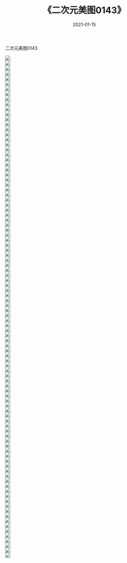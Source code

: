 ﻿---
layout: post
title:  《二次元美图0143》
date:   2021-01-15
img: http://imgx.orgx.ga/二次元/2021/二次元美图0143/000.jpg
categories: [美女, 清纯, 唯美]
---

二次元美图0143

 ![](http://imgx.orgx.ga/二次元/2021/二次元美图0143/001.jpg) <br>![](http://imgx.orgx.ga/二次元/2021/二次元美图0143/002.jpg) <br>![](http://imgx.orgx.ga/二次元/2021/二次元美图0143/003.jpg) <br>![](http://imgx.orgx.ga/二次元/2021/二次元美图0143/004.jpg) <br>![](http://imgx.orgx.ga/二次元/2021/二次元美图0143/005.jpg) <br>![](http://imgx.orgx.ga/二次元/2021/二次元美图0143/006.jpg) <br>![](http://imgx.orgx.ga/二次元/2021/二次元美图0143/007.jpg) <br>![](http://imgx.orgx.ga/二次元/2021/二次元美图0143/008.jpg) <br>![](http://imgx.orgx.ga/二次元/2021/二次元美图0143/009.jpg) <br>![](http://imgx.orgx.ga/二次元/2021/二次元美图0143/010.jpg) <br>![](http://imgx.orgx.ga/二次元/2021/二次元美图0143/011.jpg) <br>![](http://imgx.orgx.ga/二次元/2021/二次元美图0143/012.jpg) <br>![](http://imgx.orgx.ga/二次元/2021/二次元美图0143/013.jpg) <br>![](http://imgx.orgx.ga/二次元/2021/二次元美图0143/014.jpg) <br>![](http://imgx.orgx.ga/二次元/2021/二次元美图0143/015.jpg) <br>![](http://imgx.orgx.ga/二次元/2021/二次元美图0143/016.jpg) <br>![](http://imgx.orgx.ga/二次元/2021/二次元美图0143/017.jpg) <br>![](http://imgx.orgx.ga/二次元/2021/二次元美图0143/018.jpg) <br>![](http://imgx.orgx.ga/二次元/2021/二次元美图0143/019.jpg) <br>![](http://imgx.orgx.ga/二次元/2021/二次元美图0143/020.jpg) <br>![](http://imgx.orgx.ga/二次元/2021/二次元美图0143/021.jpg) <br>![](http://imgx.orgx.ga/二次元/2021/二次元美图0143/022.jpg) <br>![](http://imgx.orgx.ga/二次元/2021/二次元美图0143/023.jpg) <br>![](http://imgx.orgx.ga/二次元/2021/二次元美图0143/024.jpg) <br>![](http://imgx.orgx.ga/二次元/2021/二次元美图0143/025.jpg) <br>![](http://imgx.orgx.ga/二次元/2021/二次元美图0143/026.jpg) <br>![](http://imgx.orgx.ga/二次元/2021/二次元美图0143/027.jpg) <br>![](http://imgx.orgx.ga/二次元/2021/二次元美图0143/028.jpg) <br>![](http://imgx.orgx.ga/二次元/2021/二次元美图0143/029.jpg) <br>![](http://imgx.orgx.ga/二次元/2021/二次元美图0143/030.jpg) <br>![](http://imgx.orgx.ga/二次元/2021/二次元美图0143/031.jpg) <br>![](http://imgx.orgx.ga/二次元/2021/二次元美图0143/032.jpg) <br>![](http://imgx.orgx.ga/二次元/2021/二次元美图0143/033.jpg) <br>![](http://imgx.orgx.ga/二次元/2021/二次元美图0143/034.jpg) <br>![](http://imgx.orgx.ga/二次元/2021/二次元美图0143/035.jpg) <br>![](http://imgx.orgx.ga/二次元/2021/二次元美图0143/036.jpg) <br>![](http://imgx.orgx.ga/二次元/2021/二次元美图0143/037.jpg) <br>![](http://imgx.orgx.ga/二次元/2021/二次元美图0143/038.jpg) <br>![](http://imgx.orgx.ga/二次元/2021/二次元美图0143/039.jpg) <br>![](http://imgx.orgx.ga/二次元/2021/二次元美图0143/040.jpg) <br>![](http://imgx.orgx.ga/二次元/2021/二次元美图0143/041.jpg) <br>![](http://imgx.orgx.ga/二次元/2021/二次元美图0143/042.jpg) <br>![](http://imgx.orgx.ga/二次元/2021/二次元美图0143/043.jpg) <br>![](http://imgx.orgx.ga/二次元/2021/二次元美图0143/044.jpg) <br>![](http://imgx.orgx.ga/二次元/2021/二次元美图0143/045.jpg) <br>![](http://imgx.orgx.ga/二次元/2021/二次元美图0143/046.jpg) <br>![](http://imgx.orgx.ga/二次元/2021/二次元美图0143/047.jpg) <br>![](http://imgx.orgx.ga/二次元/2021/二次元美图0143/048.jpg) <br>![](http://imgx.orgx.ga/二次元/2021/二次元美图0143/049.jpg) <br>![](http://imgx.orgx.ga/二次元/2021/二次元美图0143/050.jpg) <br>![](http://imgx.orgx.ga/二次元/2021/二次元美图0143/051.jpg) <br>![](http://imgx.orgx.ga/二次元/2021/二次元美图0143/052.jpg) <br>![](http://imgx.orgx.ga/二次元/2021/二次元美图0143/053.jpg) <br>![](http://imgx.orgx.ga/二次元/2021/二次元美图0143/054.jpg) <br>![](http://imgx.orgx.ga/二次元/2021/二次元美图0143/055.jpg) <br>![](http://imgx.orgx.ga/二次元/2021/二次元美图0143/056.jpg) <br>![](http://imgx.orgx.ga/二次元/2021/二次元美图0143/057.jpg) <br>![](http://imgx.orgx.ga/二次元/2021/二次元美图0143/058.jpg) <br>![](http://imgx.orgx.ga/二次元/2021/二次元美图0143/059.jpg) <br>![](http://imgx.orgx.ga/二次元/2021/二次元美图0143/060.jpg) <br>![](http://imgx.orgx.ga/二次元/2021/二次元美图0143/061.jpg) <br>![](http://imgx.orgx.ga/二次元/2021/二次元美图0143/062.jpg) <br>![](http://imgx.orgx.ga/二次元/2021/二次元美图0143/063.jpg) <br>![](http://imgx.orgx.ga/二次元/2021/二次元美图0143/064.jpg) <br>![](http://imgx.orgx.ga/二次元/2021/二次元美图0143/065.jpg) <br>![](http://imgx.orgx.ga/二次元/2021/二次元美图0143/066.jpg) <br>![](http://imgx.orgx.ga/二次元/2021/二次元美图0143/067.jpg) <br>![](http://imgx.orgx.ga/二次元/2021/二次元美图0143/068.jpg) <br>![](http://imgx.orgx.ga/二次元/2021/二次元美图0143/069.jpg) <br>![](http://imgx.orgx.ga/二次元/2021/二次元美图0143/070.jpg) <br>![](http://imgx.orgx.ga/二次元/2021/二次元美图0143/071.jpg) <br>![](http://imgx.orgx.ga/二次元/2021/二次元美图0143/072.jpg) <br>![](http://imgx.orgx.ga/二次元/2021/二次元美图0143/073.jpg) <br>![](http://imgx.orgx.ga/二次元/2021/二次元美图0143/074.jpg) <br>![](http://imgx.orgx.ga/二次元/2021/二次元美图0143/075.jpg) <br>![](http://imgx.orgx.ga/二次元/2021/二次元美图0143/076.jpg) <br>![](http://imgx.orgx.ga/二次元/2021/二次元美图0143/077.jpg) <br>![](http://imgx.orgx.ga/二次元/2021/二次元美图0143/078.jpg) <br>![](http://imgx.orgx.ga/二次元/2021/二次元美图0143/079.jpg) <br>![](http://imgx.orgx.ga/二次元/2021/二次元美图0143/080.jpg) <br>![](http://imgx.orgx.ga/二次元/2021/二次元美图0143/081.jpg) <br>![](http://imgx.orgx.ga/二次元/2021/二次元美图0143/082.jpg) <br>![](http://imgx.orgx.ga/二次元/2021/二次元美图0143/083.jpg) <br>![](http://imgx.orgx.ga/二次元/2021/二次元美图0143/084.jpg) <br>![](http://imgx.orgx.ga/二次元/2021/二次元美图0143/085.jpg) <br>![](http://imgx.orgx.ga/二次元/2021/二次元美图0143/086.jpg) <br>![](http://imgx.orgx.ga/二次元/2021/二次元美图0143/087.jpg) <br>![](http://imgx.orgx.ga/二次元/2021/二次元美图0143/088.jpg) <br>![](http://imgx.orgx.ga/二次元/2021/二次元美图0143/089.jpg) <br>![](http://imgx.orgx.ga/二次元/2021/二次元美图0143/090.jpg) <br>![](http://imgx.orgx.ga/二次元/2021/二次元美图0143/091.jpg) <br>![](http://imgx.orgx.ga/二次元/2021/二次元美图0143/092.jpg) <br>![](http://imgx.orgx.ga/二次元/2021/二次元美图0143/093.jpg) <br>![](http://imgx.orgx.ga/二次元/2021/二次元美图0143/094.jpg) <br>![](http://imgx.orgx.ga/二次元/2021/二次元美图0143/095.jpg) <br>![](http://imgx.orgx.ga/二次元/2021/二次元美图0143/096.jpg) <br>![](http://imgx.orgx.ga/二次元/2021/二次元美图0143/097.jpg) <br>![](http://imgx.orgx.ga/二次元/2021/二次元美图0143/098.jpg) <br>![](http://imgx.orgx.ga/二次元/2021/二次元美图0143/099.jpg) <br>![](http://imgx.orgx.ga/二次元/2021/二次元美图0143/100.jpg) <br>